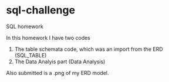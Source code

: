 # sql-challenge
SQL homework

In this homework I have two codes
  1. The  table schemata code, which was an import from the ERD (SQL_TABLE)
  2. The Data Analyis part (Data Analysis)


Also submitted is a .png of my ERD model.

